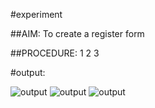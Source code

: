
#experiment



##AIM: To create a register form
 

##PROCEDURE:
1
2
3


#output:


![output](home.PNG)
![output](register.PNG)
![output](loginphoto.PNG)
